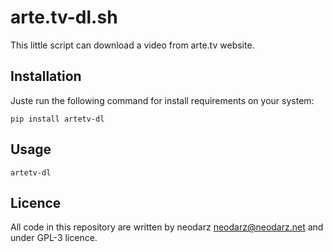 # arte.tv-dl.sh

This little script can download a video from arte.tv website.

## Installation

Juste run the following command for install requirements on your system:

```
pip install artetv-dl
```

## Usage

```
artetv-dl
```

## Licence

All code in this repository are written by neodarz <neodarz@neodarz.net> and
under GPL-3 licence.
